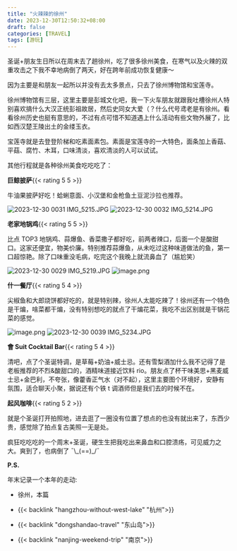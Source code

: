 ```yaml
---
title: "火辣辣的徐州"
date: 2023-12-30T12:50:32+08:00
draft: false
categories: [TRAVEL]
tags: [游玩]
---
```


圣诞+朋友生日所以在周末去了趟徐州，吃了很多徐州美食，在寒气以及火辣的双重攻击之下我不幸地病倒了两天，好在跨年前成功恢复健康～

<!--more-->

因为主要是和朋友一起所以并没有去太多景点，只去了徐州博物馆和宝莲寺。

徐州博物馆有三层，这里主要是彭城文化吧，我一下火车朋友就跟我吐槽徐州人特别喜欢搞什么大汉正统彭祖故居，然后史同女大爱（？什么代号鸢老是有徐州。看看徐州历史也挺有意思的，不过有点可惜不知道遇上什么活动有些文物外展了，比如西汉楚王陵出土的金缕玉衣。

宝莲寺就是去登登阶梯和吃素面素包。素面是宝莲寺的一大特色，面条加上香菇、平菇、腐竹、木耳，口味清淡，喜欢清淡的人可以试试。

其他行程就是各种徐州美食吃吃吃了：

**巨鲸披萨**{{< rating 5 5 >}}

牛油果披萨好吃！蛤蜊意面、小汉堡和金枪鱼土豆泥沙拉也推荐。

![2023-12-30 0031 IMG_5215.JPG](https://s2.loli.net/2024/06/24/9n1C2RBlFvySaY7.jpg)
![2023-12-30 0032 IMG_5214.JPG](https://s2.loli.net/2024/06/24/rCWveTJj175UtH2.jpg)

**老家地锅鸡**{{< rating 5 5 >}}

比点 TOP3 地锅鸡、蒜爆鱼、香菜撒子都好吃，前两者辣口，后面一个是酸甜口。这家还便宜，物美价廉。特别推荐蒜爆鱼，从未吃过这种味道做法的鱼，第一口超惊艳。除了口味重没毛病，吃完这个我晚上就流鼻血了（尴尬笑）

![2023-12-30 0029 IMG_5219.JPG](https://s2.loli.net/2024/06/24/iUzWBd1uTLYleos.jpg)
![image.png](https://s2.loli.net/2024/06/24/C5mio6EVJ1pgnkO.png)

**什一餐厅**{{< rating 5 4 >}}

尖椒鱼和大郎烧饼都好吃的，就是特别辣，徐州人太能吃辣了！徐州还有一个特色是干煸，啥菜都干煸，没有特别想吃的就点了干煸花菜，我吃不出区别就是干锅花菜的感觉。

![image.png](https://s2.loli.net/2024/06/24/6gAEbhJnaDCZ7Kf.png)
![2023-12-30 0039 IMG_5234.JPG](https://s2.loli.net/2024/06/24/FEHPA9BW13DYCkp.jpg)

**會 Suit Cocktail Bar**{{< rating 5 4 >}}

清吧，点了个圣诞特调，是草莓+奶油+威士忌。还有雪梨酒加什么我不记得了是老板推荐的不烈&酸甜口的，酒精味道接近饮料 rio。朋友点了杯干味美思+黑麦威士忌+金巴利，不夸张，像藿香正气水（对不起），这里主要图个环境好，安静有氛围，适合聊天小聚，据说还有个铁 t 调酒师但是我们去的时候不在。

**起风咖啡**{{< rating 5 2 >}}

就是个圣诞打开拍照地，进去逛了一圈没有位置了想点的也没有就出来了，东西少贵，感觉除了拍点复古美照一无是处。

疯狂吃吃吃的一个周末+圣诞，硬生生把我吃出来鼻血和口腔溃疡，可见威力之大。爽到了，也病倒了 ¯\\\_(==)\_/¯

**P.S.**

年末记录一个本年的走动:

- 徐州，本篇

- {{< backlink "hangzhou-without-west-lake" "杭州">}}

- {{< backlink "dongshandao-travel" "东山岛">}}

- {{< backlink "nanjing-weekend-trip" "南京">}}